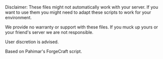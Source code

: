 Disclaimer: These files might not automatically work with your server. If you want to use them you might need to adapt these scripts to work for your environment.

We provide no warranty or support with these files. If you muck up yours or your friend's server we are not responsible.

User discretion is advised.

Based on Pahimar's ForgeCraft script.
